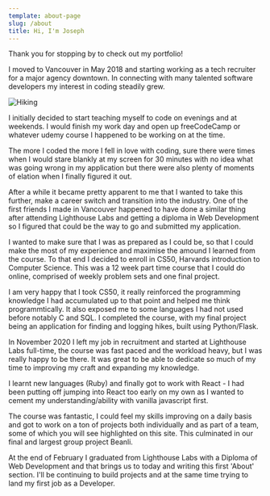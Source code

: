 ```yaml
---
template: about-page
slug: /about
title: Hi, I'm Joseph
---
```


Thank you for stopping by to check out my portfolio!

I moved to Vancouver in May 2018 and starting working as a tech recruiter for a major agency downtown. In connecting with many talented software developers my interest in coding steadily grew.

![Hiking](/assets/me-hiking.jpg "When not coding I enjoy exploring beautiful BC")

I initially decided to start teaching myself to code on evenings and at weekends. I would finish my work day and open up freeCodeCamp or whatever udemy course I happened to be working on at the time.

The more I coded the more I fell in love with coding, sure there were times when I would stare blankly at my screen for 30 minutes with no idea what was going wrong in my application but there were also plenty of moments of elation when I finally figured it out.

After a while it became pretty apparent to me that I wanted to take this further, make a career switch and transition into the industry. One of the first friends I made in Vancouver happened to have done a similar thing after attending Lighthouse Labs and getting a diploma in Web Development so I figured that could be the way to go and submitted my application.

I wanted to make sure that I was as prepared as I could be, so that I could make the most of my experience and maximise the amound I learned from the course. To that end I decided to enroll in CS50, Harvards introduction to Computer Science. This was a 12 week part time course that I could do online, comprised of weekly problem sets and one final project.

I am very happy that I took CS50, it really reinforced the programming knowledge I had accumulated up to that point and helped me think programmtically. It also exposed me to some languages I had not used before notably C and SQL. I completed the course, with my final project being an application for finding and logging hikes, built using Python/Flask.

In November 2020 I left my job in recruitment and started at Lighthouse Labs full-time, the course was fast paced and the workload heavy, but I was really happy to be there. It was great to be able to dedicate so much of my time to improving my craft and expanding my knowledge.

I learnt new languages (Ruby) and finally got to work with React - I had been putting off jumping into React too early on my own as I wanted to cement my understanding/ability with vanilla javascript first.

The course was fantastic, I could feel my skills improving on a daily basis and got to work on a ton of projects both individually and as part of a team, some of which you will see highlighted on this site. This culminated in our final and largest group project Beanli.

At the end of February I graduated from Lighthouse Labs with a Diploma of Web Development and that brings us to today and writing this first 'About' section. I'll be continuing to build projects and at the same time trying to land my first job as a Developer.

